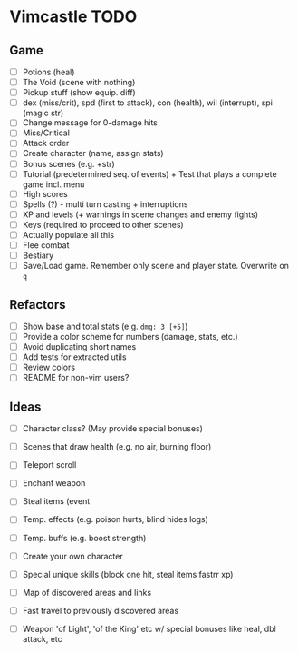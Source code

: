 # Vimcastle TODO

## Game

* [ ] Potions (heal)
* [ ] The Void (scene with nothing)
* [ ] Pickup stuff (show equip. diff)
* [ ] dex (miss/crit), spd (first to attack), con (health), wil (interrupt), spi (magic str)
* [ ] Change message for 0-damage hits
* [ ] Miss/Critical
* [ ] Attack order
* [ ] Create character (name, assign stats)
* [ ] Bonus scenes (e.g. +str)
* [ ] Tutorial (predetermined seq. of events) + Test that plays a complete game incl. menu
* [ ] High scores
* [ ] Spells (?) - multi turn casting + interruptions
* [ ] XP and levels (+ warnings in scene changes and enemy fights)
* [ ] Keys (required to proceed to other scenes)
* [ ] Actually populate all this
* [ ] Flee combat
* [ ] Bestiary
* [ ] Save/Load game. Remember only scene and player state. Overwrite on `q`

## Refactors

* [ ] Show base and total stats (e.g. `dmg: 3 [+5]`)
* [ ] Provide a color scheme for numbers (damage, stats, etc.)
* [ ] Avoid duplicating short names
* [ ] Add tests for extracted utils
* [ ] Review colors
* [ ] README for non-vim users?

## Ideas

* [ ] Character class? (May provide special bonuses)
* [ ] Scenes that draw health (e.g. no air, burning floor)
* [ ] Teleport scroll
* [ ] Enchant weapon
* [ ] Steal items (event
* [ ] Temp. effects (e.g. poison hurts, blind hides logs)
* [ ] Temp. buffs (e.g. boost strength)
* [ ] Create your own character
* [ ] Special unique skills (block one hit, steal items  fastrr xp)
* [ ] Map of discovered areas and links
* [ ] Fast travel to previously discovered areas
* [ ] Weapon 'of Light', 'of the King' etc w/ special bonuses like heal, dbl attack, etc

